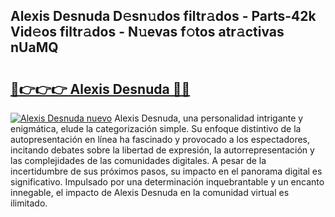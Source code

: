 ## Alexis Desnuda D𝚎sn𝚞dos filtr𝚊dos - Parts-42k Vid𝚎os filtr𝚊dos - N𝚞evas f𝚘tos atr𝚊ctivas nUaMQ

# <h2><a href="http://mbdqtk.tromn.icu/?c=Alexis+Desnuda">🔗👉👉👉 Alexis Desnuda 🔗🔗</a></h2>

[![Alexis Desnuda nuevo](https://i.imgur.com/pEAQMta.gif)](http://mbdqtk.tromn.icu/?c=Alexis+Desnuda)
Alexis Desnuda, una personalidad intrigante y enigmática, elude la categorización simple. Su enfoque distintivo de la autopresentación en línea ha fascinado y provocado a los espectadores, incitando debates sobre la libertad de expresión, la autorrepresentación y las complejidades de las comunidades digitales. A pesar de la incertidumbre de sus próximos pasos, su impacto en el panorama digital es significativo. Impulsado por una determinación inquebrantable y un encanto innegable, el impacto de Alexis Desnuda en la comunidad virtual es ilimitado.
